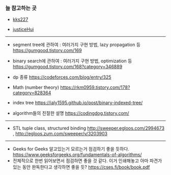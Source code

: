 ### 늘 참고하는 곳
- [kks227](https://blog.naver.com/kks227/221400640860)

- [justiceHui](https://justicehui.github.io/study/2019/03/25/AlgorithmSite/)
---

- segment tree에 관하여 : 여러가지 구현 방법, lazy propagation 등	 <https://gumgood.tistory.com/169>

- binary search에 관하여 : 여러가지 구현 방법, optimization 등	 <https://gumgood.tistory.com/168?category=346889>
  
- dp 종류		<https://codeforces.com/blog/entry/325>
  
- Math (number theory)		<https://rkm0959.tistory.com/178?category=828364>
 
- index tree		<https://ialy1595.github.io/post/binary-indexed-tree/>
   
- algorithm들의 친절한 설명    <https://codingdog.tistory.com/>

---

- STL tuple class, structured binding 	<http://sweeper.egloos.com/2994673> , <http://egloos.zum.com/sweeper/v/3203903>

---

- Geeks for Geeks 알고있는거 모르는거 점검하기 좋을 듯하다. <https://www.geeksforgeeks.org/fundamentals-of-algorithms/>
- 전체적으로 한번 읽어보면서 점검하면 좋을 것 같다. 이거 인쇄해놓고 아마 파견가있는 동안 완독한다고 생각하면 좋을 듯? <https://cses.fi/book/book.pdf>

